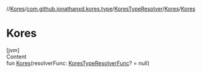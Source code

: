 //[Kores](../../../index.md)/[com.github.jonathanxd.kores.type](../../index.md)/[KoresTypeResolver](../index.md)/[Kores](index.md)/[Kores](-kores.md)



# Kores  
[jvm]  
Content  
fun [Kores](-kores.md)(resolverFunc: [KoresTypeResolverFunc](../../../com.github.jonathanxd.kores.util/-kores-type-resolver-func/index.md)? = null)  



